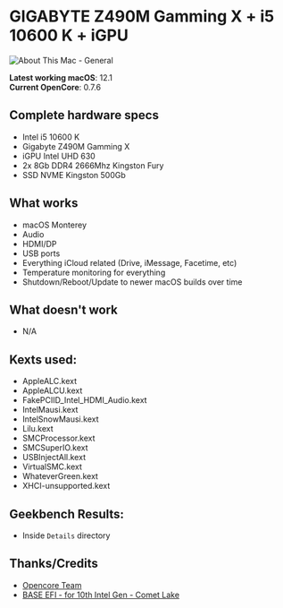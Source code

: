 # GIGABYTE Z490M Gamming X + i5 10600 K + iGPU

![About This Mac - General](https://user-images.githubusercontent.com/23700365/136068125-df272a62-863c-4754-a2ec-c2cba7097d08.png)

**Latest working macOS**: 12.1
<br>
**Current OpenCore**: 0.7.6

## Complete hardware specs
- Intel i5 10600 K
- Gigabyte Z490M Gamming X
- iGPU Intel UHD 630
- 2x 8Gb DDR4 2666Mhz Kingston Fury
- SSD NVME Kingston 500Gb

## What works
- macOS Monterey
- Audio
- HDMI/DP
- USB ports
- Everything iCloud related (Drive, iMessage, Facetime, etc)
- Temperature monitoring for everything
- Shutdown/Reboot/Update to newer macOS builds over time

## What doesn't work
- N/A

## Kexts used:
- AppleALC.kext
- AppleALCU.kext
- FakePCIID_Intel_HDMI_Audio.kext
- IntelMausi.kext
- IntelSnowMausi.kext
- Lilu.kext
- SMCProcessor.kext
- SMCSuperIO.kext
- USBInjectAll.kext
- VirtualSMC.kext
- WhateverGreen.kext
- XHCI-unsupported.kext

## Geekbench Results:
- Inside `Details` directory

## Thanks/Credits
- [Opencore Team](https://dortania.github.io/getting-started/)
- [BASE EFI - for 10th Intel Gen - Comet Lake](https://github.com/luchina-gabriel/BASE-EFI-INTEL-DESKTOP-10THGEN-COMET-LAKE)

